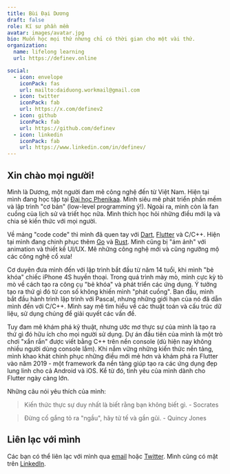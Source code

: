 ```yaml
---
title: Bùi Đại Dương
draft: false
role: Kĩ sư phần mềm
avatar: images/avatar.jpg
bio: Muốn học mọi thứ nhưng chỉ có thời gian cho một vài thứ.
organization:
  name: lifelong learning
  url: https://definev.online

social:
  - icon: envelope
    iconPack: fas
    url: mailto:daiduong.workmail@gmail.com
  - icon: twitter
    iconPack: fab
    url: https://x.com/definev2
  - icon: github
    iconPack: fab
    url: https://github.com/definev
  - icon: linkedin
    iconPack: fab
    url: https://www.linkedin.com/in/definev/
---
```


## Xin chào mọi người!

Mình là Dương, một người đam mê công nghệ đến từ Việt Nam. Hiện tại mình đang học tập tại [Đại học Phenikaa](https://phenikaa-uni.edu.vn/). Mình siêu mê phát triển phần mềm và lập trình "cơ bản" (low-level programming ý!). Ngoài ra, mình còn là fan cuồng của lịch sử và triết học nữa. Mình thích học hỏi những điều mới lạ và chia sẻ kiến thức với mọi người.

Về mảng "code code" thì mình đã quen tay với [Dart](https://dart.dev), [Flutter](https://flutter.dev) và C/C++. Hiện tại mình đang chinh phục thêm [Go](https://golang.org) và [Rust](https://www.rust-lang.org/). Mình cũng bị "ám ảnh" với animation và thiết kế UI/UX. Mê những công nghệ mới và cũng ngưỡng mộ các công nghệ cổ xưa!

Cơ duyên đưa mình đến với lập trình bắt đầu từ năm 14 tuổi, khi mình "bẻ khóa" chiếc iPhone 4S huyền thoại. Trong quá trình mày mò, mình cực kỳ tò mò về cách tạo ra công cụ "bẻ khóa" và phát triển các ứng dụng. Ý tưởng tạo ra thứ gì đó từ con số không khiến mình "phát cuồng". Ban đầu, mình bắt đầu hành trình lập trình với Pascal, nhưng những giới hạn của nó đã dẫn mình đến với C/C++. Mình say mê tìm hiểu về các thuật toán và cấu trúc dữ liệu, sử dụng chúng để giải quyết các vấn đề.

Tuy đam mê khám phá kỹ thuật, nhưng ước mơ thực sự của mình là tạo ra thứ gì đó hữu ích cho mọi người sử dụng. Dự án đầu tiên của mình là một trò chơi "xắn rắn" được viết bằng C++ trên nền console (dù hiện nay không nhiều người dùng console lắm). Khi nắm vững những kiến thức nền tảng, mình khao khát chinh phục những điều mới mẻ hơn và khám phá ra Flutter vào năm 2019 - một framework đa nền tảng giúp tạo ra các ứng dụng đẹp lung linh cho cả Android và iOS. Kể từ đó, tình yêu của mình dành cho Flutter ngày càng lớn.

Những câu nói yêu thích của mình:

> Kiến thức thực sự duy nhất là biết rằng bạn không biết gì. - Socrates

> Đừng cố gắng tỏ ra "ngầu", hãy tử tế và gần gũi. - Quincy Jones

## Liên lạc với mình

Các bạn có thể liên lạc với mình qua [email](mailto:daiduong.workmail@gmail.com) hoặc [Twitter](https://twitter.com/definev2). Mình cũng có mặt trên [LinkedIn](https://www.linkedin.com/in/definev/). 